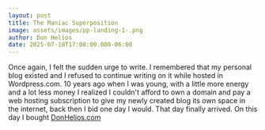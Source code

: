```yaml
---
layout: post
title: The Maniac Superposition
image: assets/images/pp-landing-1-.png
author: Don Helios
date: 2025-07-18T17:00:00.000-06:00
---
```

Once again, I felt the sudden urge to write. I remembered that my personal blog existed and I refused to continue writing on it while hosted in Wordpress.com. 10 years ago when I was young, with a little more energy and a lot less money I realized I couldn't afford to own a domain and pay a web hosting subscription to give my newly created blog its own space in the internet, back then I bid one day I would. That day finally arrived. On this day I bought [DonHelios.com](https://donhelios.com/)
